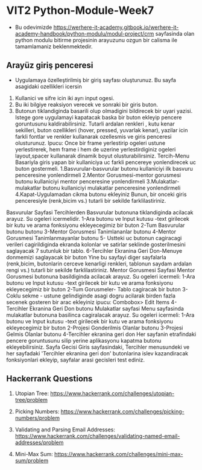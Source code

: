 # VIT2 Python-Module-Week7
* Bu odevimizde https://werhere-it-academy.gitbook.io/werhere-it-academy-handbook/python-modulu/modul-project/crm sayfasinda olan  python modulu bitirme projesinin arayuzunu ozgun bir calisma ile tamamlamaniz beklenmektedir.
  
## Arayüz giriş penceresi
* Uygulamaya özelleştirilmiş bir giriş sayfası oluşturunuz.  Bu sayfa asagidaki ozellikleri icersin
1. Kullanici ve sifre icin iki ayrı input ogesi.
2. Bu iki bilgiye reaksiyon verecek ve sonraki bir giris buton.
3. Butonun tiklandiginda basarili olup olmadigini bildirecek bir uyari yazisi.
Istege gore uygulamayi kapatacak baska bir buton ekleyip pencere goruntusunu kaldirabilirsiniz.
Tutarli ardalan renkleri , kutu kenar sekilleri, buton ozellikleri (hover, pressed, yuvarlak kenar), yazilar icin farkli fontlar ve renkler kullanarak ozellesmis ve  giris penceresi olusturunuz.
Ipucu: Once bir frame yerlestirip ogeleri ustune yerlestirerek, hem frame i hem de uzerine yerlestirdiginiz ogeleri layout,spacer kullanarak dinamik boyut olusturabilirsiniz.
Tercih-Menu
Basariyla giris yapan bir kullaniciya uc farkli pencereye yonlendirecek uc buton gostermeli.
1.Basvurular-basvurular butonu kullaniciyi ilk basvuru penceresine yonlendirmeli
2.Mentor Gorusmesi-mentor gorusmesi butonu kullaniciyi mentor penceresine yonlendirmeli
3.Mulakatlar-mulakatlar butonu kullaniciyi mulakatlar penceresine yonlendirmeli
4.Kapat-Uygulamadan cikma butonu ekleyiniz
Bunun, bir onceki giris penceresiyle (renk,bicim vs.) tutarli bir sekilde farklilastiriniz. 

Basvurular Sayfasi
Tercihlerden Basvurular butonuna tiklandiginda acilacak arayuz. Su ogeleri icermelidir.
1-Ara butonu ve Input kutusu -text girilecek bir kutu ve arama fonksiyonu ekleyecegimiz bir buton
2-Tum Basvurular butonu butonu
3-Mentor Gorusmesi Tanimlananlar butonu
4-Mentor Gorusmesi Tanimlanmayanlar butonu
5- Ustteki uc butonun cagiracagi verileri cagirildiginda ekranda kolonlar ve satirlar seklinde gosterilmesini saglayacak 7 sutunluk bir tablo. 
6-Tercihler Ekranina Geri Don-Menuye donmemizi saglayacak bir buton 
Yine bu sayfayi diger sayfalarla (renk,bicim, butonlarin cerceve kenarligi renkleri, tablonun saydam ardalan rengi vs.) tutarli bir sekilde farklilastiriniz. 
Mentor Gorusmesi Sayfasi
Mentor Gorusmesi butonuna basildiginda acilacak arayuz. Su ogeleri icermeli:
1-Ara butonu ve Input kutusu -text girilecek bir kutu ve arama fonksiyonu ekleyecegimiz bir buton
2-Tum Gorusmeler- Tablo cagiracak bir buton
3-Coklu sekme - ustune gelindiginde asagi dogru acilarak birden fazla secenek gosteren bir arac ekleyiniz
ipucu: Combobox> Edit Items
4-Tercihler Ekranina Geri Don butonu
Mulakatlar sayfasi
Menu sayfasinda mulakatlar butonuna basilinca cagiralacak arayuz. Su ogeleri icermeli:
1-Ara butonu ve Input kutusu -text girilecek bir kutu ve arama fonksiyonu ekleyecegimiz bir buton
2-Projesi Gonderilmis Olanlar butonu
3-Projesi Gelmis Olanlar butonu
4-Tercihler ekranina geri don
Her sayfanin etrafindaki pencere goruntusunu silip yerine aplikasyonu kapatma butonu ekleyebilirsiniz.
Sayfa Gecisi
Giris sayfasindaki, Tercihler menusundeki ve her sayfadaki 'Tercihler ekranina geri don' butonlarina islev kazandiracak fonksiyonlari ekleyip, sayfalar arasi gecisleri test ediniz.
## Hackerrank Questions

1. Utopian Tree: https://www.hackerrank.com/challenges/utopian-tree/problem

2. Picking Numbers: https://www.hackerrank.com/challenges/picking-numbers/problem

3. Validating and Parsing Email Addresses: https://www.hackerrank.com/challenges/validating-named-email-addresses/problem

4. Mini-Max Sum: https://www.hackerrank.com/challenges/mini-max-sum/problem
